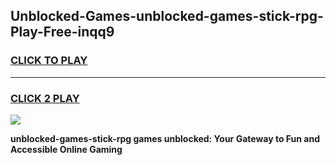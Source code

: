 
## Unblocked-Games-unblocked-games-stick-rpg-Play-Free-inqq9
<h3>
<a href="https://premium76.site?title=unblocked-games-stick-rpg&ref=23A">CLICK TO PLAY</a></h3>
<hr>

<h3>
<a href="https://premium76.site?title=unblocked-games-stick-rpg&ref=23A">CLICK 2 PLAY</a>
  
</h3>

<a href="https://premium76.site?title=unblocked-games-stick-rpg&ref=23A"><img src="https://clearcache.store/games.png"></a>


**unblocked-games-stick-rpg games unblocked: Your Gateway to Fun and Accessible Online Gaming**
